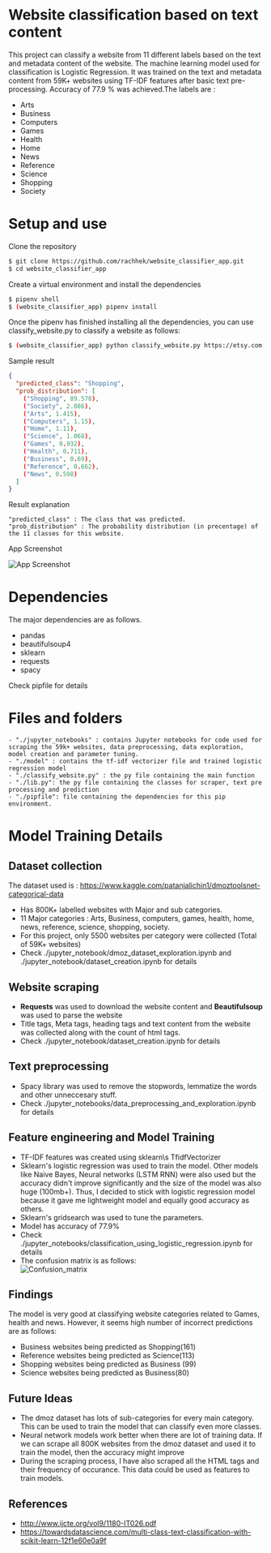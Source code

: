 # Website classification based on text content

This project can classify a website from 11 different labels based on the text and metadata content of the website. The machine learning model used for classification is Logistic Regression. It was trained on the text and metadata content from 59K+ websites using TF-IDF features after basic text pre-processing. Accuracy of 77.9 % was achieved.The labels are :

- Arts
- Business
- Computers
- Games
- Health
- Home
- News
- Reference
- Science
- Shopping
- Society

# Setup and use

Clone the repository

```sh
$ git clone https://github.com/rachhek/website_classifier_app.git
$ cd website_classifier_app
```

Create a virtual environment and install the dependencies

```sh
$ pipenv shell
$ (website_classifier_app) pipenv install
```

Once the pipenv has finished installing all the dependencies, you can use classify_website.py to classify a website as follows:

```sh
$ (website_classifier_app) python classify_website.py https://etsy.com
```

Sample result

```json
{
  "predicted_class": "Shopping",
  "prob_distribution": [
    ("Shopping", 89.578),
    ("Society", 2.086),
    ("Arts", 1.415),
    ("Computers", 1.15),
    ("Home", 1.11),
    ("Science", 1.068),
    ("Games", 0.932),
    ("Health", 0.711),
    ("Business", 0.69),
    ("Reference", 0.662),
    ("News", 0.598)
  ]
}
```

Result explanation

```
"predicted_class" : The class that was predicted.
"prob_distribution" : The probability distribution (in precentage) of the 11 classes for this website.
```

App Screenshot

![App Screenshot](images/screenshot1.jpg)

# Dependencies

The major dependencies are as follows.

- pandas
- beautifulsoup4
- sklearn
- requests
- spacy

Check pipfile for details

# Files and folders

```
- "./jupyter_notebooks" : contains Jupyter notebooks for code used for scraping the 59k+ websites, data preprocessing, data exploration, model creation and parameter tuning.
- "./model" : contains the tf-idf vectorizer file and trained logistic regression model
- "./classify_website.py" : the py file containing the main function
- "./lib.py": the py file containing the classes for scraper, text pre processing and prediction
- "./pipfile": file containing the dependencies for this pip environment.
```

# Model Training Details

## Dataset collection

The dataset used is : https://www.kaggle.com/patanjalichin1/dmoztoolsnet-categorical-data

- Has 800K+ labelled websites with Major and sub categories.
- 11 Major categories : Arts, Business, computers, games, health, home, news, reference, science, shopping, society.
- For this project, only 5500 websites per category were collected (Total of 59K+ websites)
- Check ./jupyter_notebook/dmoz_dataset_exploration.ipynb and ./jupyter_notebook/dataset_creation.ipynb for details

## Website scraping

- <b>Requests</b> was used to download the website content and <b> Beautifulsoup</b> was used to parse the website
- Title tags, Meta tags, heading tags and text content from the website was collected along with the count of html tags.
- Check ./jupyter_notebook/dataset_creation.ipynb for details

## Text preprocessing

- Spacy library was used to remove the stopwords, lemmatize the words and other unneccesary stuff.
- Check ./jupyter_notebooks/data_preprocessing_and_exploration.ipynb for details

## Feature engineering and Model Training

- TF-IDF features was created using sklearn\s TfidfVectorizer
- Sklearn's logistic regression was used to train the model. Other models like Naive Bayes, Neural networks (LSTM RNN) were also used but the accuracy didn't improve significantly and the size of the model was also huge (100mb+). Thus, I decided to stick with logistic regression model because it gave me lightweight model and equally good accuracy as others.
- Sklearn's gridsearch was used to tune the parameters.
- Model has accuracy of 77.9%
- Check ./jupyter_notebooks/classification_using_logistic_regression.ipynb for details
- The confusion matrix is as follows:  
  ![Confusion_matrix](images/confusion_matrix.jpg)

## Findings

The model is very good at classifying website categories related to Games, health and news. However, it seems high number of incorrect predictions are as follows:

- Business websites being predicted as Shopping(161)
- Reference websites being predicted as Science(113)
- Shopping websites being predicted as Business (99)
- Science websites being predicted as Business(80)

## Future Ideas

- The dmoz dataset has lots of sub-categories for every main category. This can be used to train the model that can classify even more classes.
- Neural network models work better when there are lot of training data. If we can scrape all 800K websites from the dmoz dataset and used it to train the model, then the accuracy might improve
- During the scraping process, I have also scraped all the HTML tags and their frequency of occurance. This data could be used as features to train models.

## References

- http://www.ijcte.org/vol9/1180-IT026.pdf
- https://towardsdatascience.com/multi-class-text-classification-with-scikit-learn-12f1e60e0a9f
